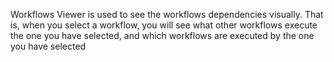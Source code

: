 Workflows Viewer is used to see the workflows dependencies visually. That is, when you select a workflow, you will see what other workflows execute the one you have selected, and which workflows are executed by the one you have selected

